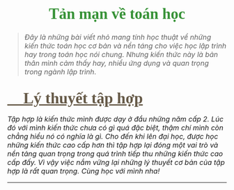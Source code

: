 
# Tản mạn về toán học

> *Đây là những bài viết nhỏ mang tính học thuật về những kiến thức toán học cơ bản và nền táng cho việc học lập trình hay trong toán học nói chung. Nhưng kiến thức này là bản thân mình cảm thấy hay, nhiều ứng dụng và quan trọng trong ngành lập trình.*

<div id="post2">

## [🌱 Lý thuyết tập hợp](./set-theory/)

*Tập hợp là kiến thức mình được dạy ở đầu những năm cấp 2. Lúc đó với mình kiến thức chưa có gì quá đặc biệt, thậm chí mình còn chẳng hiểu nó có nghĩa là gì. Cho đến khi lên đại học, được học những kiến thức cao cấp hơn thì tập hợp lại đóng một vai trò và nền tảng quan trọng trong quá trình tiếp thu những kiến thức cao cấp đấy. Vì vậy việc nắm vững lại những lý thuyết cơ bản của tập hợp là rất quan trọng. Cùng học với mình nha!*

</div>

---

<!-- Page styling -->

<style>
@import url('https://fonts.googleapis.com/css2?family=Charm:wght@400;700&display=swap');

.hero .description {
    font-style: italic;
    color: #483838 !important;
}

h1 {
    color: #379237;
    font-family: 'Charm', cursive;
    font-size: 2.5em;
    text-align: center;
}

/* h2 {
    color: #379237;
    font-family: 'Charm', cursive;
    font-size: 2em;
    text-align: center;
} */

#platform2 h2 {
    color: #665A48;
    font-family: 'Charm', cursive;
    font-size: 2em;
}

#platform3 h3 {
    color: #AA8B56;
    font-family: 'Charm', cursive;
    font-size: 1.7em;
}

#post2 a {
    color: #665A48;
    font-family: 'Charm', cursive;
    font-size: 1.7em;
}

#post3 a {
    color: #665A48;
    font-family: 'Charm', cursive;
    font-size: 1.3em;
}

p {
    font-size: 1.15em;
}

</style>

